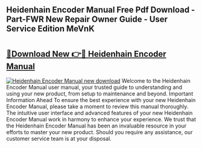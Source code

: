 ## Heidenhain Encoder Manual Free Pdf Download - Part-FWR New Repair Owner Guide - User Service Edition MeVnK

# <h2><a href="http://bc32485.oget.top/?id=Heidenhain+Encoder+Manual">🔗Download New 👉🔴 Heidenhain Encoder Manual</a></h2>

[![Heidenhain Encoder Manual new download](https://i.imgur.com/5g1atiW.png)](http://bc32485.oget.top/?id=Heidenhain+Encoder+Manual)
Welcome to the Heidenhain Encoder Manual user manual, your trusted guide to understanding and using your new product, from setup to maintenance and beyond. Important Information Ahead To ensure the best experience with your new Heidenhain Encoder Manual, please take a moment to review this manual thoroughly. The intuitive user interface and advanced features of your new Heidenhain Encoder Manual work in harmony to enhance your experience. We trust that the Heidenhain Encoder Manual has been an invaluable resource in your efforts to master your new product. Should you require any assistance, our customer service team is at your disposal.
